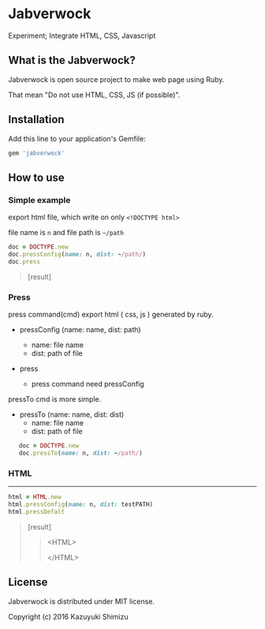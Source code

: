 # Jabverwock
Experiment; Integrate HTML, CSS, Javascript

## What is the Jabverwock?
Jabverwock is open source project to make web page using Ruby.

That mean "Do not use HTML, CSS, JS (if possible)".


## Installation

Add this line to your application's Gemfile:

```ruby
gem 'jabverwock'
```

## How to use

### Simple example

export html file, which write on only `<!DOCTYPE html>`

file name is `n` and file path is `~/path`

 ```ruby
 doc = DOCTYPE.new
 doc.pressConfig(name: n, dist: ~/path/)
 doc.press
 ```
> [result]
>> <!DOCTYPE html>

### Press

press command(cmd) export html ( css,  js ) generated by ruby.


+ pressConfig (name: name, dist: path)
	+ 	name: file name
	+ dist: path of file

+ press
	+ press command need pressConfig		


pressTo cmd is more simple.

+ pressTo (name: name, dist: dist)
	+ name: file name
	+ dist: path of file	

 ```ruby
	doc = DOCTYPE.new
 	doc.pressTo(name: n, dist: ~/path/)
 ```

### HTML
---
 ```ruby
 html = HTML.new
 html.pressConfig(name: n, dist: testPATH)
 html.pressDefalt
 ```

>[result]
>> \<HTML>
>>
>> \</HTML>



## License
Jabverwock is distributed under MIT license.

Copyright (c) 2016 Kazuyuki Shimizu
